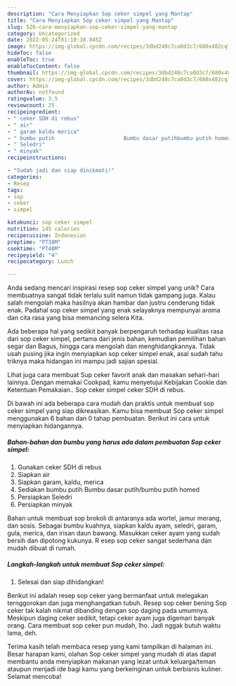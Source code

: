 ```yaml
---
description: "Cara Menyiapkan Sop ceker simpel yang Mantap"
title: "Cara Menyiapkan Sop ceker simpel yang Mantap"
slug: 526-cara-menyiapkan-sop-ceker-simpel-yang-mantap
category: Uncategorized
date: 2022-05-24T01:10:18.845Z
image: https://img-global.cpcdn.com/recipes/3dbd248c7ca0d3c7/680x482cq70/sop-ceker-simpel-foto-resep-utama.jpg
hideToc: false
enableToc: true
enableTocContent: false
thumbnail: https://img-global.cpcdn.com/recipes/3dbd248c7ca0d3c7/680x482cq70/sop-ceker-simpel-foto-resep-utama.jpg
cover: https://img-global.cpcdn.com/recipes/3dbd248c7ca0d3c7/680x482cq70/sop-ceker-simpel-foto-resep-utama.jpg
author: Admin
authorAv: notfound
ratingvalue: 3.5
reviewcount: 25
recipeingredient:
- " ceker SDH di rebus"
- " air"
- " garam kaldu merica"
- " bumbu putih                      Bumbu dasar putihbumbu putih homed"
- " Seledri"
- " minyak"
recipeinstructions:

- "Sudah jadi dan siap dinikmati!"
categories:
- Resep
tags:
- sop
- ceker
- simpel

katakunci: sop ceker simpel 
nutrition: 145 calories
recipecuisine: Indonesian
preptime: "PT38M"
cooktime: "PT48M"
recipeyield: "4"
recipecategory: Lunch

---
```





Anda sedang mencari inspirasi resep sop ceker simpel yang unik? Cara membuatnya sangat tidak terlalu sulit namun tidak gampang juga. Kalau salah mengolah maka hasilnya akan hambar dan justru cenderung tidak enak. Padahal sop ceker simpel yang enak selayaknya mempunyai aroma dan cita rasa yang bisa memancing selera Kita.





Ada beberapa hal yang sedikit banyak berpengaruh terhadap kualitas rasa dari sop ceker simpel, pertama dari jenis bahan, kemudian pemilihan bahan segar dan Bagus, hingga cara mengolah dan menghidangkannya. Tidak usah pusing jika ingin menyiapkan sop ceker simpel enak,      asal sudah tahu triknya maka hidangan ini mampu jadi sajian spesial.














Lihat juga cara membuat Sup ceker favorit anak dan masakan sehari-hari lainnya. Dengan memakai Cookpad, kamu menyetujui Kebijakan Cookie dan Ketentuan Pemakaian.. Sop ceker simpel ceker SDH di rebus.






Di bawah ini ada beberapa cara mudah dan praktis untuk membuat sop ceker simpel yang siap dikreasikan. Kamu bisa membuat Sop ceker simpel menggunakan 6 bahan dan 0 tahap pembuatan. Berikut ini cara untuk menyiapkan hidangannya.

<!--inarticleads1-->

##### Bahan-bahan dan bumbu yang harus ada dalam pembuatan Sop ceker simpel:

1. Gunakan  ceker SDH di rebus
1. Siapkan  air
1. Siapkan  garam, kaldu, merica
1. Sediakan  bumbu putih                      Bumbu dasar putih/bumbu putih homed
1. Persiapkan  Seledri
1. Persiapkan  minyak


Bahan untuk membuat sop brokoli di antaranya ada wortel, jamur merang, dan sosis. Sebagai bumbu kuahnya, siapkan kaldu ayam, seledri, garam, gula, merica, dan irisan daun bawang. Masukkan ceker ayam yang sudah bersih dan dipotong kukunya. R esep sop ceker sangat sederhana dan mudah dibuat di rumah. 

<!--inarticleads2-->

##### Langkah-langkah untuk membuat Sop ceker simpel:


1. Selesai dan siap dihidangkan!

Berikut ini adalah resep sop ceker yang bermanfaat untuk melegakan ternggorokan dan juga menghangatkan tubuh. Resep sop ceker bening Sop ceker tak kalah nikmat dibanding dengan sop daging pada umumnya. Meskipun daging ceker sedikit, tetapi ceker ayam juga digemari banyak orang. Cara membuat sop ceker pun mudah, lho. Jadi nggak butuh waktu lama, deh. 

Terima kasih telah membaca resep yang kami tampilkan di halaman ini. Besar harapan kami, olahan Sop ceker simpel yang mudah di atas dapat membantu anda menyiapkan makanan yang lezat untuk keluarga/teman ataupun menjadi ide bagi kamu yang berkeinginan untuk berbisnis kuliner. Selamat mencoba!
